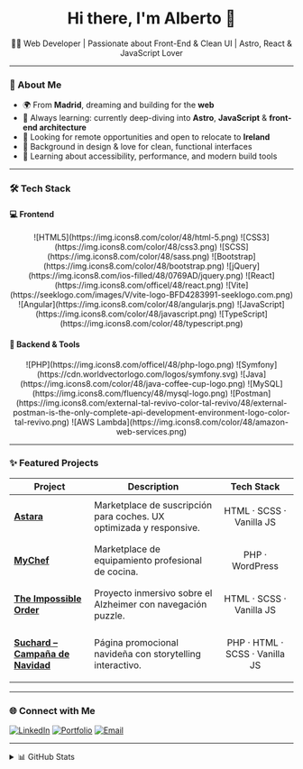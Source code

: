 <h1 align="center">Hi there, I'm Alberto 👋</h1>
<p align="center">🧑‍💻 Web Developer | Passionate about Front-End & Clean UI | Astro, React & JavaScript Lover</p>

---

### 🚀 About Me

- 🌍 From **Madrid**, dreaming and building for the **web**
- 🧠 Always learning: currently deep-diving into **Astro**, **JavaScript** & **front-end architecture**
- 🎯 Looking for remote opportunities and open to relocate to **Ireland**
- 🎨 Background in design & love for clean, functional interfaces
- 🌱 Learning about accessibility, performance, and modern build tools

---

### 🛠 Tech Stack

#### 💻 Frontend  
<p align="center">
  ![HTML5](https://img.icons8.com/color/48/html-5.png)
  ![CSS3](https://img.icons8.com/color/48/css3.png)
  ![SCSS](https://img.icons8.com/color/48/sass.png)
  ![Bootstrap](https://img.icons8.com/color/48/bootstrap.png)
  ![jQuery](https://img.icons8.com/ios-filled/48/0769AD/jquery.png)
  ![React](https://img.icons8.com/officel/48/react.png)
  ![Vite](https://seeklogo.com/images/V/vite-logo-BFD4283991-seeklogo.com.png) <!-- no hay ícono oficial de vite en icons8 -->
  ![Angular](https://img.icons8.com/color/48/angularjs.png)
  ![JavaScript](https://img.icons8.com/color/48/javascript.png)
  ![TypeScript](https://img.icons8.com/color/48/typescript.png)
</p>

#### 🔧 Backend & Tools  
<p align="center">
  ![PHP](https://img.icons8.com/officel/48/php-logo.png)
  ![Symfony](https://cdn.worldvectorlogo.com/logos/symfony.svg)
  ![Java](https://img.icons8.com/color/48/java-coffee-cup-logo.png)
  ![MySQL](https://img.icons8.com/fluency/48/mysql-logo.png)
  ![Postman](https://img.icons8.com/external-tal-revivo-color-tal-revivo/48/external-postman-is-the-only-complete-api-development-environment-logo-color-tal-revivo.png)
  ![AWS Lambda](https://img.icons8.com/color/48/amazon-web-services.png)
</p>

---

### ✨ Featured Projects

| Project | Description | Tech Stack |
|--------|-------------|------------|
| [**Astara**](https://www.astara.com/es) | Marketplace de suscripción para coches. UX optimizada y responsive. | <p align="center">HTML · SCSS · Vanilla JS</p> |
| [**MyChef**](https://mychefpro.com/) | Marketplace de equipamiento profesional de cocina. | <p align="center">PHP · WordPress</p> |
| [**The Impossible Order**](https://www.theimpossibleorder.com/) | Proyecto inmersivo sobre el Alzheimer con navegación puzzle. | <p align="center">HTML · SCSS · Vanilla JS</p> |
| [**Suchard – Campaña de Navidad**](https://www.suchard.es/) | Página promocional navideña con storytelling interactivo. | <p align="center">PHP · HTML · SCSS · Vanilla JS</p> |

---

### 🌐 Connect with Me

[![LinkedIn](https://img.shields.io/badge/-LinkedIn-0077B5?style=flat&logo=linkedin&logoColor=white)](https://www.linkedin.com/in/albertodiazesteban/)
[![Portfolio](https://img.shields.io/badge/-Portfolio-000?style=flat&logo=vercel&logoColor=white)](https://albertodiaz.dev) <!-- Pon tu link real si ya lo tienes -->
[![Email](https://img.shields.io/badge/-Email-D14836?style=flat&logo=gmail&logoColor=white)](mailto:alberto.diaz.web@gmail.com)

---

<details>
  <summary>📊 GitHub Stats</summary>
  <br />
  <img src="https://github-readme-streak-stats.herokuapp.com/?user=AlbertoDiazEsteban&theme=tokyonight&hide_border=false" /><br />
  <img src="https://github-readme-stats.vercel.app/api/top-langs/?username=AlbertoDiazEsteban&theme=tokyonight&hide_border=false&include_all_commits=true&count_private=false&layout=compact" /><br />
  <img src="https://github-readme-activity-graph.vercel.app/graph?username=AlbertoDiazEsteban&theme=tokyo-night" />
</details>

